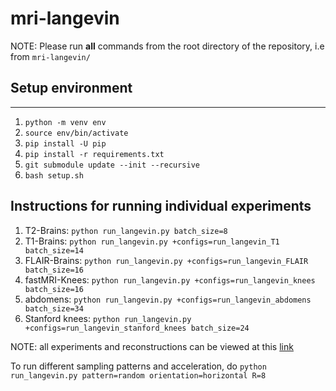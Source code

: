 # mri-langevin

NOTE: Please run **all** commands from the root directory of the repository, i.e from ```mri-langevin/```

## Setup environment
---
1. ```python -m venv env```
1. ```source env/bin/activate```
1. ```pip install -U pip```
1. ```pip install -r requirements.txt```
1. ```git submodule update --init --recursive```
1. ```bash setup.sh```

## Instructions for running individual experiments
1. T2-Brains:
```python run_langevin.py batch_size=8```
1. T1-Brains:
```python run_langevin.py +configs=run_langevin_T1 batch_size=14```
1. FLAIR-Brains:
```python run_langevin.py +configs=run_langevin_FLAIR batch_size=16```
1. fastMRI-Knees:
```python run_langevin.py +configs=run_langevin_knees batch_size=16```
1. abdomens:
```python run_langevin.py +configs=run_langevin_abdomens batch_size=34```
1. Stanford knees:
```python run_langevin.py +configs=run_langevin_stanford_knees batch_size=24```

NOTE: all experiments and reconstructions can be viewed at this [link](https://www.comet.ml/anonymous-bobo-neurips21#projects)

To run different sampling patterns and acceleration, do
```python run_langevin.py pattern=random orientation=horizontal R=8```
